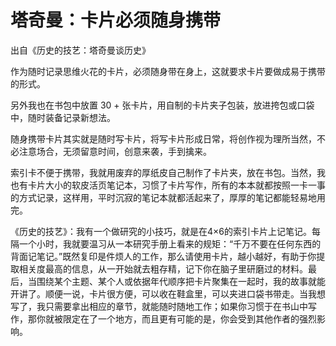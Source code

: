 # 塔奇曼：卡片必须随身携带

出自《历史的技艺：塔奇曼谈历史》 



作为随时记录思维火花的卡片，必须随身带在身上，这就要求卡片要做成易于携带的形式。

另外我也在书包中放置 30 + 张卡片，用自制的卡片夹子包装，放进挎包或口袋中，随时装备记录新想法。

随身携带卡片其实就是随时写卡片，将写卡片形成日常，将创作视为理所当然，不必注意场合，无须留意时间，创意来袭，手到擒来。

索引卡不便于携带，我就用废弃的厚纸皮自己制作了卡片夹，放在书包。当然，我也有卡片大小的软皮活页笔记本，习惯了卡片写作，所有的本本就都按照一卡一事的方式记录，这样用，平时沉寂的笔记本就都活起来了，厚厚的笔记都能轻易地用完。

《历史的技艺》：我有一个做研究的小技巧，就是在4×6的索引卡片上记笔记。每隔一个小时，我就要温习从一本研究手册上看来的规矩：“千万不要在任何东西的背面记笔记。”既然复印是件烦人的工作，那么请使用卡片，越小越好，有助于你提取相关度最高的信息，从一开始就去粗存精，记下你在脑子里研磨过的材料。最后，当围绕某个主题、某个人或依据年代顺序把卡片聚集在一起时，我的故事就能开讲了。顺便一说，卡片很方便，可以收在鞋盒里，可以夹进口袋书带走。当我想写了，我只需要拿出相应的章节，就能随时随地工作；如果你习惯于在书山中写作，那你就被限定在了一个地方，而且更有可能的是，你会受到其他作者的强烈影响。
